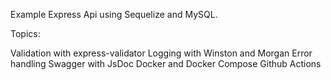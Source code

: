 Example Express Api using Sequelize and MySQL.


Topics:

Validation with express-validator
Logging with Winston and Morgan
Error handling
Swagger with JsDoc
Docker and Docker Compose
Github Actions